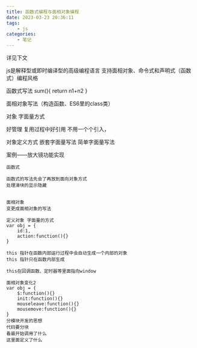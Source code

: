 ```yaml
---
title: 函数式编程与面相对象编程
date: 2023-03-23 20:36:11
tags:
    - js
categories:
    - 笔记
---
```

详见下文
<!--more-->

js是解释型或即时编译型的高级编程语言
支持面相对象、命令式和声明式（函数式）编程风格

函数式写法
 sum(){
    return n1+n2
}


面相对象写法（构造函数、ES6里的class类）

对象 字面量方式

好管理 复用过程中好引用
不用一个个引入，

对象定义方式
嵌套字面量写法
简单字面量写法

案例——放大镜功能实现
```
函数式

函数式的写法先会了再放到面向对象方式
处理滑块的显示隐藏


面相对象
变更成面相对象的写法

定义对象 字面量的方式
var obj = {
    id:1,
    action:function(){}
}

this 指针在函数内部运行过程中会自动生成一个内部的对象
this 指针只在函数内部生成

this在回调函数、定时器等里面指向window

面相对象变化2
var obj = {
    $:function(){}
    init:function(){}
    mouseleave:function(){}
    mousemove:function(){}
}
分模块开发的思想
代码要分块
看最开始调用了什么
这里面定义了什么
```